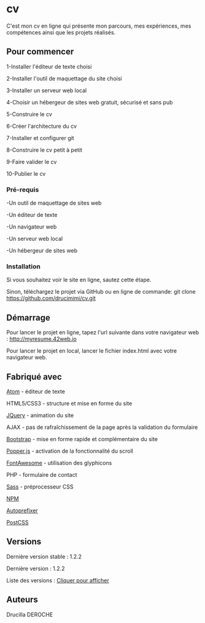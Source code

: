 # cv
C'est mon cv en ligne qui présente mon parcours, mes expériences, mes compétences ainsi que les projets réalisés.
 
## Pour commencer
1-Installer l'éditeur de texte choisi

2-Installer l'outil de maquettage du site choisi

3-Installer un serveur web local

4-Choisir un hébergeur de sites web gratuit, sécurisé et sans pub

5-Construire le cv

6-Créer l'architecture du cv

7-Installer et configurer git

8-Construire le cv petit à petit

9-Faire valider le cv

10-Publier le cv

### Pré-requis
-Un outil de maquettage de sites web

-Un éditeur de texte

-Un navigateur web

-Un serveur web local

-Un hébergeur de sites web


### Installation
Si vous souhaitez voir le site en ligne, sautez cette étape.

Sinon, téléchargez le projet via GitHub ou en ligne de commande: git clone https://github.com/drucimimi/cv.git

## Démarrage
Pour lancer le projet en ligne, tapez l'url suivante dans votre navigateur web : http://myresume.42web.io

Pour lancer le projet en local, lancer le fichier index.html avec votre navigateur web.

## Fabriqué avec
[Atom](https://atom.io/) - éditeur de texte

HTML5/CSS3 - structure et mise en forme du site

[JQuery](https://jquery.com/) - animation du site

AJAX - pas de rafraîchissement de la page après la validation du formulaire

[Bootstrap](https://getbootstrap.com/) - mise en forme rapide et complémentaire du site

[Popper.js](https://github.com/popperjs/popper-core/tree/v1.16.0) - activation de la fonctionnalité du scroll

[FontAwesome](https://fontawesome.com/download) - utilisation des glyphicons

PHP - formulaire de contact

[Sass](https://sass-lang.com/install) - préprocesseur CSS

[NPM](https://nodejs.org/en/download/)

[Autoprefixer](https://preview.npmjs.com/package/autoprefixer/v/9.7.1)

[PostCSS](https://www.npmjs.com/package/postcss-cli)


## Versions
Dernière version stable : 1.2.2

Dernière version : 1.2.2

Liste des versions : [Cliquer pour afficher](https://github.com/drucimimi/cv/tags)

## Auteurs
Drucilla DEROCHE
